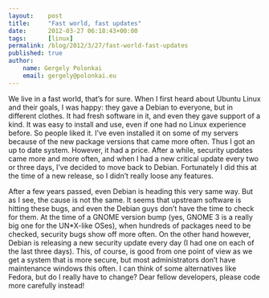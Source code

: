 ```yaml
---
layout:    post
title:     "Fast world, fast updates"
date:      2012-03-27 06:18:43+00:00
tags:      [linux]
permalink: /blog/2012/3/27/fast-world-fast-updates
published: true
author:
    name: Gergely Polonkai
    email: gergely@polonkai.eu
---
```


We live in a fast world, that’s for sure. When I first heard about Ubuntu
Linux and their goals, I was happy: they gave a Debian to everyone, but in
different clothes. It had fresh software in it, and even they gave support of
a kind. It was easy to install and use, even if one had no Linux experience
before. So people liked it. I’ve even installed it on some of my servers
because of the new package versions that came more often. Thus I got an up to
date system. However, it had a price. After a while, security updates came
more and more often, and when I had a new critical update every two or three
days, I’ve decided to move back to Debian. Fortunately I did this at the time
of a new release, so I didn’t really loose any features.

After a few years passed, even Debian is heading this very same way. But as I
see, the cause is not the same. It seems that upstream software is hitting
these bugs, and even the Debian guys don’t have the time to check for them. At
the time of a GNOME version bump (yes, GNOME 3 is a really big one for the
UN\*X-like OSes), when hundreds of packages need to be checked, security bugs
show off more often. On the other hand however, Debian is releasing a new
security update every day (I had one on each of the last three days). This, of
course, is good from one point of view as we get a system that is more secure,
but most administrators don’t have maintenance windows this often. I can think
of some alternatives like Fedora, but do I really have to change? Dear fellow
developers, please code more carefully instead!
